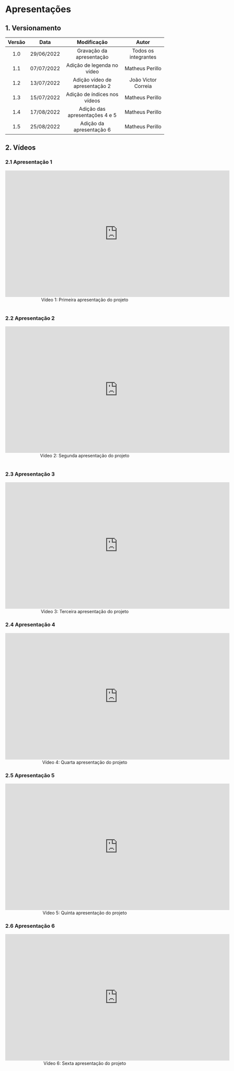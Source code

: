 # Apresentações

## 1. Versionamento

| Versão |    Data    |       Modificação        |        Autor         |
| :----: | :--------: | :----------------------: | :------------------: |
|  1.0  | 29/06/2022 | Gravação da apresentação | Todos os integrantes |
|  1.1  | 07/07/2022 | Adição de legenda no vídeo | Matheus Perillo |
|  1.2  | 13/07/2022 | Adição vídeo de apresentação 2 | João Victor Correia |
|  1.3  | 15/07/2022 | Adição de índices nos vídeos | Matheus Perillo |
|  1.4  | 17/08/2022 | Adição das apresentações 4 e 5 | Matheus Perillo |
|  1.5  | 25/08/2022 | Adição da apresentação 6 | Matheus Perillo |

## 2. Vídeos

### 2.1 Apresentação 1

<center>

<iframe width="711" height="400" src="https://www.youtube.com/embed/WklWyvJxsSQ" title="YouTube video player" frameborder="0" allow="accelerometer; autoplay; clipboard-write; encrypted-media; gyroscope; picture-in-picture" allowfullscreen></iframe>

</center>

<div style="text-align: center">
Vídeo 1: Primeira apresentação do projeto
</div>
<br>

### 2.2 Apresentação 2

<center>

<iframe width="711" height="400" src="https://www.youtube.com/embed/Koge2uyALbQ" title="YouTube video player" frameborder="0" allow="accelerometer; autoplay; clipboard-write; encrypted-media; gyroscope; picture-in-picture" allowfullscreen></iframe>

</center>

<div style="text-align: center">
Vídeo 2: Segunda apresentação do projeto
</div>
<br>

### 2.3 Apresentação 3

<center>

<iframe width="711" height="400" src="https://www.youtube.com/embed/PZ0zT3iN-K4" title="YouTube video player" frameborder="0" allow="accelerometer; autoplay; clipboard-write; encrypted-media; gyroscope; picture-in-picture" allowfullscreen></iframe>

</center>

<div style="text-align: center">
Vídeo 3: Terceira apresentação do projeto
</div>


### 2.4 Apresentação 4

<center>

<iframe width="711" height="400" src="https://www.youtube.com/embed/_dB2Ur8g1Z4" title="YouTube video player" frameborder="0" allow="accelerometer; autoplay; clipboard-write; encrypted-media; gyroscope; picture-in-picture" allowfullscreen></iframe>

</center>

<div style="text-align: center">
Vídeo 4: Quarta apresentação do projeto
</div>

### 2.5 Apresentação 5

<center>

<iframe width="711" height="400" src="https://www.youtube.com/embed/8c-Uayt6FsA" title="YouTube video player" frameborder="0" allow="accelerometer; autoplay; clipboard-write; encrypted-media; gyroscope; picture-in-picture" allowfullscreen></iframe>

</center>

<div style="text-align: center">
Vídeo 5: Quinta apresentação do projeto
</div>

### 2.6 Apresentação 6

<center>

<iframe width="711" height="400" src="https://www.youtube.com/embed/ZlBfDTViIc0" title="YouTube video player" frameborder="0" allow="accelerometer; autoplay; clipboard-write; encrypted-media; gyroscope; picture-in-picture" allowfullscreen></iframe>

</center>

<div style="text-align: center">
Vídeo 6: Sexta apresentação do projeto
</div>
